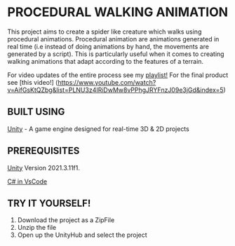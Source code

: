 # PROCEDURAL WALKING ANIMATION
This project aims to create a spider like creature which walks using procedural animations. Procedural animation are animations generated in real time (i.e instead of doing animations by hand, the movements are generated by a script). This is particularly useful when it comes to creating walking animations that adapt according to the features of a terrain.

For video updates of the entire process see my [playlist!](https://www.youtube.com/watch?v=kScxnYievbA&list=PLNU3z4IRiDwMw8vPPhgJRYFnzJ09e3jGd)
For the final product see [this video!] (https://www.youtube.com/watch?v=AifGsKtQZbg&list=PLNU3z4IRiDwMw8vPPhgJRYFnzJ09e3jGd&index=5)
 
## BUILT USING
  [Unity](https://unity.com/download) - A game engine designed for real-time 3D & 2D projects

## PREREQUISITES
  [Unity](https://unity.com/download) Version 2021.3.11f1. 
  
  [C# in VsCode](https://code.visualstudio.com/docs/languages/csharp)
  
## TRY IT YOURSELF!
  1. Download the project as a ZipFile
  2. Unzip the file
  3. Open up the UnityHub and select the project
